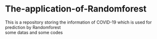 # The-application-of-Randomforest
This is a repository storing the information of COVID-19 which is used for prediction by Randomforest  
some datas and some codes
